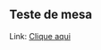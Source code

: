 ## Teste de mesa

Link: <a href="https://1drv.ms/x/s!AsAdr2Am1_Q6jqM5zu8s39YMKVb6rQ?e=HgKzgy">Clique aqui</a>